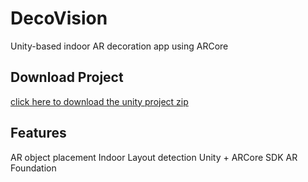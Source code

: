 # DecoVision
Unity-based indoor AR decoration app  using ARCore
## Download Project
[click here to download the unity project zip](https://drive.google.com/drive/folders/1HuTkvz2ffshrszDyutv4_6XIWbJhFMrC?usp=drive_link)
## Features
AR object placement
Indoor Layout detection
Unity + ARCore SDK
AR Foundation
